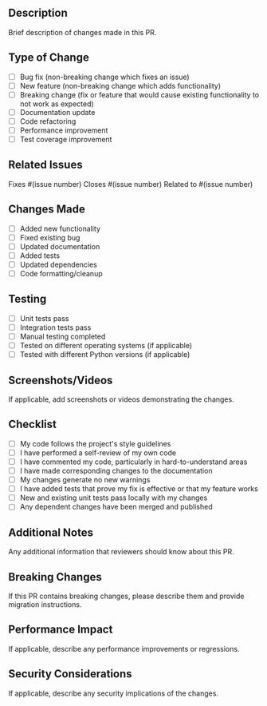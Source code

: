 ## Description
Brief description of changes made in this PR.

## Type of Change
- [ ] Bug fix (non-breaking change which fixes an issue)
- [ ] New feature (non-breaking change which adds functionality)
- [ ] Breaking change (fix or feature that would cause existing functionality to not work as expected)
- [ ] Documentation update
- [ ] Code refactoring
- [ ] Performance improvement
- [ ] Test coverage improvement

## Related Issues
Fixes #(issue number)
Closes #(issue number)
Related to #(issue number)

## Changes Made
- [ ] Added new functionality
- [ ] Fixed existing bug
- [ ] Updated documentation
- [ ] Added tests
- [ ] Updated dependencies
- [ ] Code formatting/cleanup

## Testing
- [ ] Unit tests pass
- [ ] Integration tests pass
- [ ] Manual testing completed
- [ ] Tested on different operating systems (if applicable)
- [ ] Tested with different Python versions (if applicable)

## Screenshots/Videos
If applicable, add screenshots or videos demonstrating the changes.

## Checklist
- [ ] My code follows the project's style guidelines
- [ ] I have performed a self-review of my own code
- [ ] I have commented my code, particularly in hard-to-understand areas
- [ ] I have made corresponding changes to the documentation
- [ ] My changes generate no new warnings
- [ ] I have added tests that prove my fix is effective or that my feature works
- [ ] New and existing unit tests pass locally with my changes
- [ ] Any dependent changes have been merged and published

## Additional Notes
Any additional information that reviewers should know about this PR.

## Breaking Changes
If this PR contains breaking changes, please describe them and provide migration instructions.

## Performance Impact
If applicable, describe any performance improvements or regressions.

## Security Considerations
If applicable, describe any security implications of the changes.

